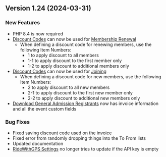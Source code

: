  ## Version 1.24 (2024-03-31)

 ### New Features
 - PHP 8.4 is now required
 - [Discount Codes](/Store/DiscountCodes/list) can now be used for [Membership Renewal](/Membership/renew)
   - When defining a discount code for renewing members, use the following Item Numbers:
     - 1 to apply discount to all members
     - 1-1 to apply discount to the first member only
     - 1-2 to apply discount to additional members only
 - [Discount Codes](/Store/DiscountCodes/list) can now be used for [Joining](/Join)
   - When defining a discount code for new members, use the following Item Numbers:
     - 2 to apply discount to all new members
     - 2-1 to apply discount to the first new member only
     - 2-2 to apply discount to additional new members only
 - [Download General Admission Registrants](/GA/download) now has invoice information and all the event custom fields

 ### Bug Fixes
 - Fixed saving discount code used on the invoice
 - Fixed error from randomly dropping things into the To From lists
 - Updated documentation
 - [RideWithGPS Settings](/RWGPS/settings) no longer tries to update if the API key is empty

